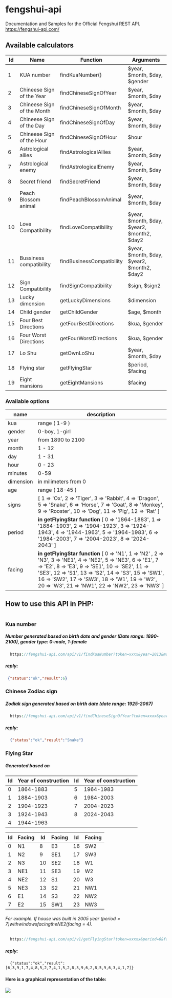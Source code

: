 # fengshui-api
Documentation and Samples for the Official Fengshui REST API. https://fengshui-api.com/

## Available calculators
| Id | Name | Function | Arguments
|----|------|----------------------|---------------
 1 | KUA number | findKuaNumber() | $year, $month, $day, $gender
 2 | Chineese Sign of the Year | findChineseSignOfYear | $year, $month, $day
 3 | Chineese Sign of the Month | findChineseSignOfMonth | $year, $month, $day 
 4 | Chineese Sign of the Day | findChineseSignOfDay | $year, $month, $day
 5 | Chineese Sign of the Hour | findChineseSignOfHour | $hour
 6 | Astrological allies | findAstrologicalAllies | $year, $month, $day
 7 | Astrological enemy | findAstrologicalEnemy | $year, $month, $day
 8 | Secret friend | findSecretFriend | $year, $month, $day
 9 | Peach Blossom animal | findPeachBlossomAnimal | $year, $month, $day
10 | Love Compatibility | findLoveCompatibility | $year, $month, $day, $year2, $month2, $day2
11 | Bussiness compatibility | findBusinessCompatibility | $year, $month, $day, $year2, $month2, $day2
12 | Sign Compatibility | findSignCompatibility | $sign, $sign2
13 | Lucky dimension | getLuckyDimensions | $dimension
14 | Child gender | getChildGender | $age, $month
15 | Four Best Directions | getFourBestDirections | $kua, $gender
16 | Four Worst Directions | getFourWorstDirections | $kua, $gender
17 | Lo Shu | getOwnLoShu | $year, $month, $day
18 | Flying star | getFlyingStar | $period, $facing
19 | Eight mansions | getEightMansions | $facing

### Available options 
| name | description
|------|------------
kua | range ( 1-9 )
gender | 0-boy, 1-girl
year | from 1890 to 2100
month | 1 - 12
day | 1 - 31
hour | 0 - 23
minutes | 0-59
dimension | in milimeters from 0
age | range ( 18-45 )
signs | [ 1 => 'Ox', 2 => 'Tiger', 3 => 'Rabbit', 4 => 'Dragon', 5 => 'Snake', 6 => 'Horse', 7 => 'Goat', 8 => 'Monkey', 9 => 'Rooster', 10 => 'Dog', 11 => 'Pig', 12 => 'Rat' ]
period | **in getFlyingStar function** [ 0 => '1864-1883', 1 => '1884-1903', 2 => '1904-1923', 3 => '1924-1943', 4 => '1944-1963', 5 => '1964-1983', 6 => '1984-2003', 7 => '2004-2023', 8 => '2024-2043' ]
facing | **in getFlyingStar function** [ 0 => 'N1', 1 => 'N2' , 2 => 'N3', 3 => 'NE1', 4 => 'NE2', 5 => 'NE3', 6 => 'E1', 7 => 'E2', 8 => 'E3', 9 => 'SE1', 10 => 'SE2', 11 => 'SE3', 12 => 'S1', 13 => 'S2', 14 => 'S3', 15 => 'SW1', 16 => 'SW2', 17 => 'SW3', 18 => 'W1', 19 => 'W2', 20 => 'W3', 21 => 'NW1', 22 => 'NW2', 23 => 'NW3' ]


## How to use this API in PHP:
```php

```

### Kua number

##### Number generated based on birth date and gender (Date range: 1890-2100), gender type: 0-male, 1-female
```php
  https://fengshui-api.com/api/v1/findKuaNumber?token=xxxx&year=2013&month=8&day=2&gender=0
``` 
##### reply:
```json
 {"status":"ok","result":6}
```

### Chinese Zodiac sign

##### Zodiak sign generated based on birth date (date range: 1925-2067)
```php
  https://fengshui-api.com/api/v1/findChineseSignOfYear?token=xxxx&year=2013&month=8&day=2&gender=1
```

##### reply:
```json
  {"status":"ok","result":"Snake"}
```

### Flying Star

##### Generated based on

Id | Year of construction | Id | Year of construction
------|------------|-----|-------
0 | 1864-1883 | 5 | 1964-1983
1 | 1884-1903 | 6 | 1984-2003
2 | 1904-1923 | 7 | 2004-2023
3 | 1924-1943 | 8 | 2024-2043
4 | 1944-1963

Id | Facing | Id | Facing | Id | Facing
---|--------|----|--------|----|-------
0 | N1 | 8 | E3 |  16  | SW2
1 | N2 | 9 | SE1 |  17  | SW3
2 | N3 | 10  | SE2 |  18  | W1
3 | NE1 | 11  | SE3 | 19  | W2
4 | NE2 | 12  | S1 |  20  | W3
5 | NE3 | 13  | S2 | 21  | NW1
6 | E1 | 14  | S3 | 22  | NW2
7 | E2 | 15  | SW1 | 23  | NW3

###### For example. If house was built in 2005 year ($period = 7) with windows facing the NE2 ($facing = 4).

```php
  https://fengshui-api.com/api/v1/getFlyingStar?token=xxxxx&period=6&facing=4
```

##### reply:
```
  {"status":"ok","result":[6,3,9,1,7,4,8,5,2,7,4,1,5,2,8,3,9,6,2,8,5,9,6,3,4,1,7]}
```

#### Here is a graphical representation of the table:

![](https://fengshui-api.com/images/github/flying_star_example.png)
